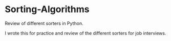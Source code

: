 # Sorting-Algorithms
Review of different sorters in Python.

I wrote this for practice and review of the different sorters for job interviews.
